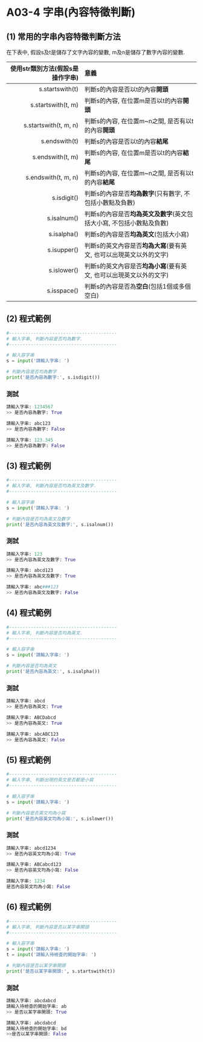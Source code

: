 # A03-4 字串(內容特徵判斷)


## (1) 常用的字串內容特徵判斷方法

在下表中, 假設s及t是儲存了文字內容的變數, m及n是儲存了數字內容的變數.

| 使用str類別方法(假設s是操作字串) | 意義 |
|---------:|:------|
| s.startswith(t) | 判斷s的內容是否以t的內容**開頭** |
| s.startswith(t, m) | 判斷s的內容, 在位置m是否以t的內容**開頭**  |
| s.startswith(t, m, n) | 判斷s的內容, 在位置m~n之間, 是否有以t的內容**開頭** |
| s.endswith(t) | 判斷s的內容是否以t的內容**結尾** |
| s.endswith(t, m) | 判斷s的內容, 在位置m是否以t的內容**結尾**  |
| s.endswith(t, m, n) | 判斷s的內容, 在位置m~n之間, 是否有以t的內容**結尾** |
| s.isdigit() | 判斷s的內容是否**均為數字**(只有數字, 不包括小數點及負數) |
| s.isalnum() | 判斷s的內容是否**均為英文及數字**(英文包括大小寫, 不包括小數點及負數) |
| s.isalpha() | 判斷s的內容是否**均為英文**(包括大小寫) |
| s.isupper() | 判斷s的英文內容是否**均為大寫**(要有英文, 也可以出現英文以外的文字) |
| s.islower() | 判斷s的英文內容是否**均為小寫**(要有英文, 也可以出現英文以外的文字) |
| s.isspace() | 判斷s的內容是否為**空白**(包括1個或多個空白) |


## (2) 程式範例
``` python
#----------------------------------------
# 輸入字串, 判斷內容是否均為數字.
#----------------------------------------

# 輸入容字串
s = input('請輸入字串: ')

# 判斷內容是否均為數字
print('是否內容為數字:', s.isdigit())
```

### 測試
``` python
請輸入字串: 1234567
>> 是否內容為數字: True

請輸入字串: abc123
>> 是否內容為數字: False

請輸入字串: 123.345
>> 是否內容為數字: False
```

## (3) 程式範例
``` python
#----------------------------------------
# 輸入字串, 判斷內容是否均為英文及數字.
#----------------------------------------

# 輸入容字串
s = input('請輸入字串: ')

# 判斷內容是否均為英文及數字
print('是否內容為英文及數字:', s.isalnum())
```

### 測試
``` python
請輸入字串: 123
>> 是否內容為英文及數字: True

請輸入字串: abcd123
>> 是否內容為英文及數字: True

請輸入字串: abc###123
>> 是否內容為英文及數字: False
```

## (4) 程式範例
``` python
#----------------------------------------
# 輸入字串, 判斷內容是否均為英文.
#----------------------------------------

# 輸入容字串
s = input('請輸入字串: ')

# 判斷內容是否均為英文
print('是否內容為英文:', s.isalpha())
```

### 測試
``` python
請輸入字串: abcd
>> 是否內容為英文: True

請輸入字串: ABCDabcd
>> 是否內容為英文: True

請輸入字串: abcABC123
>> 是否內容為英文: False
```



## (5) 程式範例
``` python
#----------------------------------------
# 輸入字串, 判斷出現的英文是否都是小寫
#----------------------------------------

# 輸入容字串
s = input('請輸入字串: ')

# 判斷內容是否英文均為小寫
print('是否內容英文均為小寫:', s.islower())
```

### 測試
``` python
請輸入字串: abcd1234
>> 是否內容英文均為小寫: True

請輸入字串: ABCabcd123
>> 是否內容英文均為小寫: False

請輸入字串: 1234
是否內容英文均為小寫: False
```


## (6) 程式範例
``` python
#----------------------------------------
# 輸入字串, 判斷內容是否以某字串開頭
#----------------------------------------

# 輸入容字串
s = input('請輸入字串: ')
t = input('請輸入待檢查的開始字串: ')

# 判斷內容是否以某字串開頭
print('是否以某字串開頭:', s.startswith(t))
```

### 測試
``` python
請輸入字串: abcdabcd
請輸入待檢查的開始字串: ab
>> 是否以某字串開頭: True

請輸入字串: abcdabcd
請輸入待檢查的開始字串: bd
>>是否以某字串開頭: False
```
